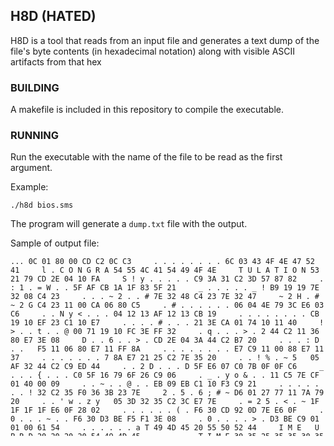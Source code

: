 ## H8D (HATED)

H8D is a tool that reads from an input file and generates a text dump of the file's byte contents (in hexadecimal notation) along with visible ASCII artifacts from that hex

### BUILDING
A makefile is included in this repository to compile the executable.

### RUNNING
Run the executable with the name of the file to be read as the first argument.

Example:

`./h8d bios.sms`

The program will generate a `dump.txt` file with the output.

Sample of output file:

`...
0C 01 80 00 CD C2 0C C3     . . . . . . . .
6C 03 43 4F 4E 47 52 41     l . C O N G R A
54 55 4C 41 54 49 4F 4E     T U L A T I O N
53 21 79 CD 2E 04 10 FA     S ! y . . . . .
C9 3A 31 C2 3D 57 87 82     . : 1 . = W . .
5F AF CB 1A 1F 83 5F 21     _ . . . . . _ !
B9 19 19 7E 32 08 C4 23     . . . ~ 2 . . #
7E 32 48 C4 23 7E 32 47     ~ 2 H . # ~ 2 G
C4 23 11 00 CA 06 80 C5     . # . . . . . .
06 04 4E 79 3C E6 03 C6     . . N y < . . .
04 12 13 AF 12 13 CB 19     . . . . . . . .
CB 19 10 EF 23 C1 10 E7     . . . . # . . .
21 3E CA 01 74 10 11 40     ! > . . t . . @
00 71 19 10 FC 3E FF 32     . q . . . > . 2
44 C2 11 36 80 E7 3E 08     D . . 6 . . > .
CD 2E 04 3A 44 C2 B7 20     . . . : D . .  
F5 11 06 80 E7 11 FF 8A     . . . . . . . .
E7 C9 11 00 88 E7 11 37     . . . . . . . 7
8A E7 21 25 C2 7E 35 20     . . ! % . ~ 5  
05 AF 32 44 C2 C9 ED 44     . . 2 D . . . D
5F E6 07 C0 7B 0F 0F C6     _ . . . { . . .
C0 5F 16 79 6F 26 C9 06     . _ . y o & . .
11 C5 7E CF 01 40 00 09     . . ~ . . @ . .
EB 09 EB C1 10 F3 C9 21     . . . . . . . !
32 C2 35 F0 36 3B 23 7E     2 . 5 . 6 ; # ~
D6 01 27 77 11 7A 79 20     . . ' w . z y  
05 3D 32 35 C2 3C E7 7E     . = 2 5 . < . ~
1F 1F 1F 1F E6 0F 28 02     . . . . . . ( .
F6 30 CD 92 0D 7E E6 0F     . 0 . . . ~ . .
F6 30 D3 BE F5 F1 3E 08     . 0 . . . . > .
D3 BE C9 01 01 00 61 54     . . . . . . a T
49 4D 45 20 55 50 52 44     I M E   U P R D
20 20 20 20 54 49 4D 45             T I M E
30 35 25 35 35 30 35 35     0 5 % 5 5 0 5 53
...`

Note: this is only a sample of a single section of the total output file.

### License (BSD2)

Copyright 2018 BRIAN PUTHUFF

Redistribution and use in source and binary forms, with or without modification, are permitted provided that the following conditions are met:

1. Redistributions of source code must retain the above copyright notice, this list of conditions and the following disclaimer.

2. Redistributions in binary form must reproduce the above copyright notice, this list of conditions and the following disclaimer in the documentation and/or other materials provided with the distribution.

THIS SOFTWARE IS PROVIDED BY THE COPYRIGHT HOLDERS AND CONTRIBUTORS "AS IS" AND ANY EXPRESS OR IMPLIED WARRANTIES, INCLUDING, BUT NOT LIMITED TO, THE IMPLIED WARRANTIES OF MERCHANTABILITY AND FITNESS FOR A PARTICULAR PURPOSE ARE DISCLAIMED. IN NO EVENT SHALL THE COPYRIGHT HOLDER OR CONTRIBUTORS BE LIABLE FOR ANY DIRECT, INDIRECT, INCIDENTAL, SPECIAL, EXEMPLARY, OR CONSEQUENTIAL DAMAGES (INCLUDING, BUT NOT LIMITED TO, PROCUREMENT OF SUBSTITUTE GOODS OR SERVICES; LOSS OF USE, DATA, OR PROFITS; OR BUSINESS INTERRUPTION) HOWEVER CAUSED AND ON ANY THEORY OF LIABILITY, WHETHER IN CONTRACT, STRICT LIABILITY, OR TORT (INCLUDING NEGLIGENCE OR OTHERWISE) ARISING IN ANY WAY OUT OF THE USE OF THIS SOFTWARE, EVEN IF ADVISED OF THE POSSIBILITY OF SUCH DAMAGE.

